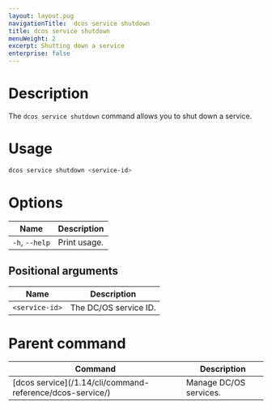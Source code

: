 ```yaml
---
layout: layout.pug
navigationTitle:  dcos service shutdown
title: dcos service shutdown
menuWeight: 2
excerpt: Shutting down a service
enterprise: false
---
```



# Description
The `dcos service shutdown` command allows you to shut down a service.

# Usage

```bash
dcos service shutdown <service-id>
```

# Options

| Name |  Description |
|---------|-------------|
| `-h`, `--help` | Print usage. |

## Positional arguments

| Name |  Description |
|---------|-------------|
| `<service-id>`   |  The DC/OS service ID. |

# Parent command

| Command | Description |
|---------|-------------|
| [dcos service]\(/1.14/cli/command-reference/dcos-service/)   | Manage DC/OS services. |
